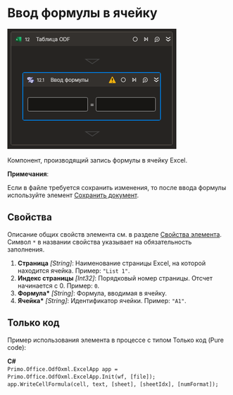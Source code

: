 # Ввод формулы в ячейку

![](../../../../resources/activities/basic/odf/table/cropped-writeformula.png)

Компонент, производящий запись формулы в ячейку Excel.

**Примечания**:

Если в файле требуется сохранить изменения, то после ввода формулы используйте элемент [Сохранить документ](https://docs.primo-rpa.ru/primo-rpa/g_elements/el_basic/els-odf/els-table/el-odftable-save).

## Свойства

Описание общих свойств элемента см. в разделе [Свойства элемента](https://docs.primo-rpa.ru/primo-rpa/primo-studio/process/elements#svoistva-elementa).\
Символ `*` в названии свойства указывает на обязательность заполнения.

1. **Страница** *[String]*: Наименование страницы Excel, на которой находится ячейка. Пример: `"List 1"`.
2. **Индекс страницы** *[Int32]*: Порядковый номер страницы. Отсчет начинается с 0. Пример: `0`.
3. **Формула\*** *[String]*: Формула, вводимая в ячейку.
4. **Ячейка\*** *[String]*: Идентификатор ячейки. Пример: `"A1"`.

## Только код
Пример использования элемента в процессе с типом Только код (Pure code):  

**C#**  
`Primo.Office.OdfOxml.ExcelApp app = Primo.Office.OdfOxml.ExcelApp.Init(wf, [file]);`  
`app.WriteCellFormula(cell, text, [sheet], [sheetIdx], [numFormat]);`
